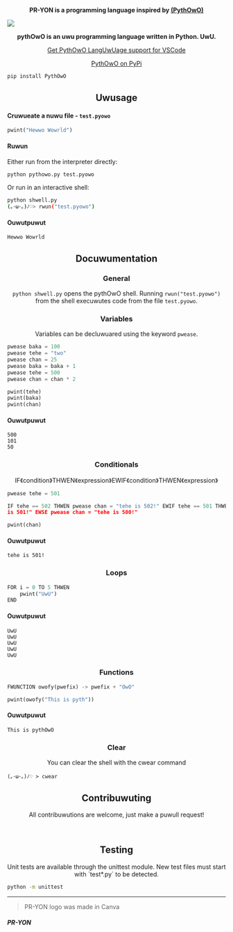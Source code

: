 

<p align="center">
	<b>PR-YON is a programming language inspired by <a href="https://github.com/virejdasani/pythOwO"> (PythOwO) </a></b>
</p>


[![](https://github.com/Person76809/PR-YON/assets/101030146/4a78d8b3-edaf-47c3-b506-5454be3d931f)](https://www.youtube.com/watch?v=czZmkh7CY6M)


<p align="center">
  <b>pythOwO is an uwu programming language written in Python. UwU.</b>
</p>

<p align="center">
  <a href="https://marketplace.visualstudio.com/items?itemName=Haddle.pyowo">Get PythOwO LangUwUage support for VSCode</a>
</p>
<p align="center">
  <a href="https://pypi.org/project/PythOwO/">PythOwO on PyPi</a><br>
</p>

```bash
pip install PythOwO
```

<h2 align="center">Uwusage</h2>

<h4 align="left">Cruwueate a nuwu file - <code>test.pyowo</code></h4>

```py
pwint("Hewwo Wowrld")
```

<h4 align="left">Ruwun</h4>

Either run from the interpreter directly:
```sh
python pythowo.py test.pyowo
```

Or run in an interactive shell:
```sh
python shwell.py
(｡･ω･｡)ﾉ♡> rwun("test.pyowo")
```

<h4 align="left">Ouwutpuwut</h4>

```
Hewwo Wowrld
```

<h2 align="center">Docuwumentation</h2>

<h3 align="center">General</h3>

<p align="center"><code>python shwell.py</code> opens the pythOwO shell. Running <code>rwun("test.pyowo")</code> from the shell execuwutes code from the file <code>test.pyowo</code>.</p>


<h3 align="center">Variables</h3>
<p align="center">Variables can be decluwuared using the keyword <code>pwease</code>.</p>

```py
pwease baka = 100
pwease tehe = "two"
pwease chan = 25
pwease baka = baka + 1
pwease tehe = 500
pwease chan = chan * 2

pwint(tehe)
pwint(baka)
pwint(chan)
```

<h4 align="left">Ouwutpuwut</h4>

```
500
101
50
```

<h3 align="center">Conditionals</h3>
<p align="center">IF《condition》THWEN《expression》EWIF《condition》THWEN《expression》</p>

```py
pwease tehe = 501

IF tehe == 502 THWEN pwease chan = "tehe is 502!" EWIF tehe == 501 THWEN pwease chan = "
is 501!" EWSE pwease chan = "tehe is 500!"

pwint(chan)
```

<h4 align="left">Ouwutpuwut</h4>

```
tehe is 501!
```

<h3 align="center">Loops</h3>

```py
FOR i = 0 TO 5 THWEN
	pwint("UwU")
END
```

<h4 align="left">Ouwutpuwut</h4>

```
UwU
UwU
UwU
UwU
UwU
```

<h3 align="center">Functions</h3>

```py
FWUNCTION owofy(pwefix) -> pwefix + "OwO"

pwint(owofy("This is pyth"))
```

<h4 align="left">Ouwutpuwut</h4>

```
This is pythOwO
```

<h3 align="center">Clear</h3>
<p align="center">You can clear the shell with the cwear command</p>

```
(｡･ω･｡)ﾉ♡ > cwear
```


<h2 align="center">Contribuwuting</h2>
<p align="center">All contribuwutions are welcome, just make a puwull request!</p>

</br>

<h2 align="center">Testing</h2>
<p align="center">Unit tests are available through the unittest module. New test files must start with `test*.py` to be detected.</p>

```sh
python -m unittest
```

---

> PR-YON logo was made in Canva 
<h5 align="left">PR-YON</h5>
